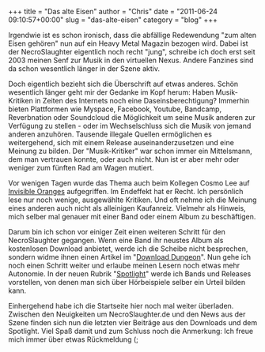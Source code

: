 +++
title = "Das alte Eisen"
author = "Chris"
date = "2011-06-24 09:10:57+00:00"
slug = "das-alte-eisen"
category = "blog"
+++

Irgendwie ist es schon ironisch, dass die abfällige Redewendung "zum alten Eisen gehören" nun auf ein Heavy Metal Magazin bezogen wird. Dabei ist der NecroSlaughter eigentlich noch recht "jung", schreibe ich doch erst seit 2003 meinen Senf zur Musik in den virtuellen Nexus. Andere Fanzines sind da schon wesentlich länger in der Szene aktiv.

Doch eigentlich bezieht sich die Überschrift auf etwas anderes. Schön wesentlich länger geht mir der Gedanke im Kopf herum: Haben Musik-Kritiken in Zeiten des Internets noch eine Daseinsberechtigung? Immerhin bieten Plattformen wie Myspace, Facebook, Youtube, Bandcamp, Reverbnation oder Soundcloud die Möglichkeit um seine Musik anderen zur Verfügung zu stellen - oder im Wechselschluss sich die Musik von jemand anderen anzuhören. Tausende illegale Quellen ermöglichen es weitergehend, sich mit einem Release auseinanderzusetzen und eine Meinung zu bilden.
Der "Musik-Kritiker" war schon immer ein Mittelsmann, dem man vertrauen konnte, oder auch nicht. Nun ist er aber mehr oder weniger zum fünften Rad am Wagen mutiert.

Vor wenigen Tagen wurde das Thema auch beim Kollegen Cosmo Lee auf <a href="http://www.invisibleoranges.com/2011/06/are-album-reviews-obsolete/">Invisible Oranges</a> aufgegriffen. Im Endeffekt hat er Recht. Ich persönlich lese nur noch wenige, ausgewählte Kritiken. Und oft nehme ich die Meinung eines anderen auch nicht als alleinigen Kaufanreiz. Vielmehr als Hinweis, mich selber mal genauer mit einer Band oder einem Album zu beschäftigen.

Darum bin ich schon vor einiger Zeit einen weiteren Schritt für den NecroSlaughter gegangen. Wenn eine Band ihr neustes Album als kostenlosen Download anbietet, werde ich die Scheibe nicht besprechen, sondern widme ihnen einen Artikel im "<a href="http://necroslaughter.de/category/download-dungeon/">Download Dungeon</a>".
Nun gehe ich noch einen Schritt weiter und erlaube meinen Lesern noch etwas mehr Autonomie. In der neuen Rubrik "<a href="http://necroslaughter.de/category/spotlight/">Spotlight</a>" werde ich Bands und Releases vorstellen, von denen man sich über Hörbeispiele selber ein Urteil bilden kann.

Einhergehend habe ich die Startseite hier noch mal weiter überladen. Zwischen den Neuigkeiten um NecroSlaughter.de und den News aus der Szene finden sich nun die letzten vier Beiträge aus den Downloads und dem Spotlight. Viel Spaß damit und zum Schluss noch die Anmerkung: Ich freue mich immer über etwas Rückmeldung (;
